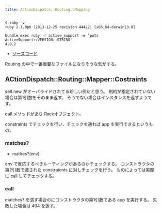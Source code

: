 ```yaml
---
title: ActionDispatch::Routing::Mapping
---
```


```
$ ruby -v
ruby 2.1.0p0 (2013-12-25 revision 44422) [x86_64-darwin13.0]
```

```
bundle exec ruby -r active_support -e 'puts ActiveSupport::VERSION::STRING'
4.0.2
```

* [ソースコード](https://github.com/rails/rails/blob/4-0-stable/actionpack/lib/action_dispatch/routing/mapper.rb)

Routing の中で一番重要なファイルになりそうな気がする。

ACtionDispatch::Routing::Mapper::Costraints
--------------------------------------------------------------------------------

self.new がオーバライドされてる珍しい例だと思う。
制約が指定されていない場合は第1引数をそのまま返す。
そうでない場合はインスタンスを返すようです。

call メソッドがあり Rackオブジェクト。

constraints でチェックを行い、チェックを通れば app を実行できるというもの。

### matches?

* mathes?(env)

env で反応するべきルーティングがあるのかチェックする。
コンストラクタの第2引数で渡された constraionts に対しチェックを行う。
ものによっては実際に call してチェックする。

### call

matches? を満す場合のにコンストラクタの第1引数である app を実行する。
失敗した場合は 404 を返す。

